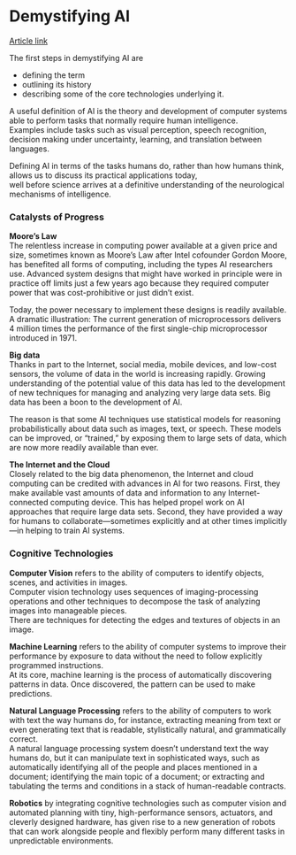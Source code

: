 # Demystifying AI

[Article link](https://www2.deloitte.com/us/en/insights/focus/cognitive-technologies/what-is-cognitive-technology.html)

The first steps in demystifying AI are 
  * defining the term 
  * outlining its history
  * describing some of the core technologies underlying it.

A useful definition of AI is the theory and development of computer systems able to perform tasks that normally require human intelligence.   
Examples include tasks such as visual perception, speech recognition, decision making under uncertainty, learning, and translation between languages.

Defining AI in terms of the tasks humans do, rather than how humans think, allows us to discuss its practical applications today,   
well before science arrives at a definitive understanding of the neurological mechanisms of intelligence.

### Catalysts of Progress
**Moore’s Law**     
The relentless increase in computing power available at a given price and size, sometimes known as Moore’s Law after Intel cofounder Gordon Moore, has benefited all forms of computing, including the types AI researchers use. Advanced system designs that might have worked in principle were in practice off limits just a few years ago because they required computer power that was cost-prohibitive or just didn’t exist. 

Today, the power necessary to implement these designs is readily available. A dramatic illustration: The current generation of microprocessors delivers 4 million times the performance of the first single-chip microprocessor introduced in 1971.

**Big data**   
Thanks in part to the Internet, social media, mobile devices, and low-cost sensors, the volume of data in the world is increasing rapidly. Growing understanding of the potential value of this data has led to the development of new techniques for managing and analyzing very large data sets. Big data has been a boon to the development of AI. 

The reason is that some AI techniques use statistical models for reasoning probabilistically about data such as images, text, or speech. These models can be improved, or “trained,” by exposing them to large sets of data, which are now more readily available than ever.

**The Internet and the Cloud**   
Closely related to the big data phenomenon, the Internet and cloud computing can be credited with advances in AI for two reasons. First, they make available vast amounts of data and information to any Internet-connected computing device. This has helped propel work on AI approaches that require large data sets. Second, they have provided a way for humans to collaborate—sometimes explicitly and at other times implicitly—in helping to train AI systems.

### Cognitive Technologies
**Computer Vision** refers to the ability of computers to identify objects, scenes, and activities in images.   
Computer vision technology uses sequences of imaging-processing operations and other techniques to decompose the task of analyzing images into manageable pieces.   
There are techniques for detecting the edges and textures of objects in an image.

**Machine Learning** refers to the ability of computer systems to improve their performance by exposure to data without the need to follow explicitly programmed instructions.   
At its core, machine learning is the process of automatically discovering patterns in data. Once discovered, the pattern can be used to make predictions.

**Natural Language Processing** refers to the ability of computers to work with text the way humans do, for instance, extracting meaning from text or even generating text that is readable, stylistically natural, and grammatically correct.   
A natural language processing system doesn’t understand text the way humans do, but it can manipulate text in sophisticated ways, such as automatically identifying all of the people and places mentioned in a document; identifying the main topic of a document; or extracting and tabulating the terms and conditions in a stack of human-readable contracts.

**Robotics** by integrating cognitive technologies such as computer vision and automated planning with tiny, high-performance sensors, actuators, and cleverly designed hardware, has given rise to a new generation of robots that can work alongside people and flexibly perform many different tasks in unpredictable environments.




